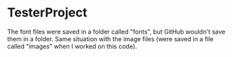 # TesterProject

The font files were saved in a folder called "fonts", but GitHub wouldn't save them in a folder. Same situation with the image files (were saved in a file called "images" when I worked on this code).
